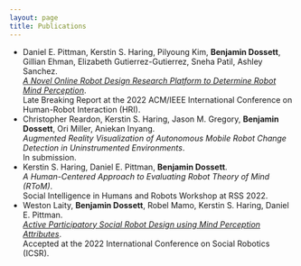 ```yaml
---
layout: page
title: Publications
---
```


- Daniel E. Pittman, Kerstin S. Haring, Pilyoung Kim, **Benjamin Dossett**, Gillian Ehman, Elizabeth Gutierrez-Gutierrez, Sneha Patil, Ashley Sanchez.  
  [_A Novel Online Robot Design Research Platform to Determine Robot Mind Perception_](https://ieeexplore.ieee.org/abstract/document/9889539).  
  Late Breaking Report at the 2022 ACM/IEEE International Conference on Human-Robot Interaction (HRI).
- Christopher Reardon, Kerstin S. Haring, Jason M. Gregory, **Benjamin Dossett**, Ori Miller, Aniekan Inyang.  
  _Augmented Reality Visualization of Autonomous Mobile Robot Change Detection in Uninstrumented Environments_.  
  In submission.
- Kerstin S. Haring, Daniel E. Pittman, **Benjamin Dossett**.  
  _A Human-Centered Approach to Evaluating Robot Theory of Mind (RToM)_.  
  Social Intelligence in Humans and Robots Workshop at RSS 2022.
- Weston Laity, **Benjamin Dossett**, Robel Mamo, Kerstin S. Haring, Daniel E. Pittman.  
  [_Active Participatory Social Robot Design using Mind Perception Attributes_](/research/papers/RSS_workshop__Social_Intelligence_in_Humans_and_Robots.pdf).  
  Accepted at the 2022 International Conference on Social Robotics (ICSR).
